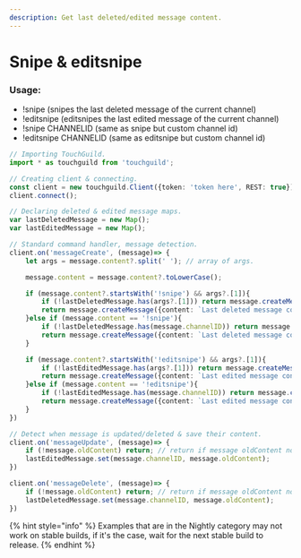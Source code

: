 ```yaml
---
description: Get last deleted/edited message content.
---
```


# Snipe & editsnipe

### Usage:

* !snipe (snipes the last deleted message of the current channel)
* !editsnipe (editsnipes the last edited message of the current channel)
* !snipe CHANNELID (same as snipe but custom channel id)
* !editsnipe CHANNELID (same as editsnipe but custom channel id)

```typescript
// Importing TouchGuild.
import * as touchguild from 'touchguild';

// Creating client & connecting.
const client = new touchguild.Client({token: 'token here', REST: true});
client.connect();

// Declaring deleted & edited message maps.
var lastDeletedMessage = new Map();
var lastEditedMessage = new Map();

// Standard command handler, message detection.
client.on('messageCreate', (message)=> {
    let args = message.content?.split(' '); // array of args.

    message.content = message.content?.toLowerCase();

    if (message.content?.startsWith('!snipe') && args?.[1]){
        if (!lastDeletedMessage.has(args?.[1])) return message.createMessage({content: `No deleted message detected for: *${args?.[1]}*`});
        return message.createMessage({content: `Last deleted message content: ${lastDeletedMessage.get(args?.[1])}`});
    }else if (message.content == '!snipe'){
        if (!lastDeletedMessage.has(message.channelID)) return message.createMessage({content: 'No deleted message detected for the moment.'});
        return message.createMessage({content: `Last deleted message content: ${lastDeletedMessage.get(message.channelID)}`});
    }

    if (message.content?.startsWith('!editsnipe') && args?.[1]){
        if (!lastEditedMessage.has(args?.[1])) return message.createMessage({content: `No edited message detected for: *${args?.[1]}*`});
        return message.createMessage({content: `Last edited message content: ${lastEditedMessage.get(args?.[1])}`});
    }else if (message.content == '!editsnipe'){
        if (!lastEditedMessage.has(message.channelID)) return message.createMessage({content: 'No edited message detected for the moment.'});
        return message.createMessage({content: `Last edited message content: ${lastEditedMessage.get(message.channelID)}`});
    }
})

// Detect when message is updated/deleted & save their content.
client.on('messageUpdate', (message)=> {
    if (!message.oldContent) return; // return if message oldContent not cached.
    lastEditedMessage.set(message.channelID, message.oldContent);
})

client.on('messageDelete', (message)=> {
    if (!message.oldContent) return; // return if message oldContent not cached.
    lastDeletedMessage.set(message.channelID, message.oldContent);
})
```

{% hint style="info" %}
Examples that are in the Nightly category may not work on stable builds, if it's the case, wait for the next stable build to release.
{% endhint %}

